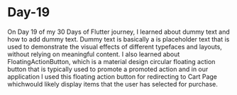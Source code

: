# Day-19

On Day 19 of my 30 Days of Flutter journey, I learned about dummy text and how to add dummy text. Dummy text is basically a is placeholder text 
that is used to demonstrate the visual effects of different typefaces and layouts, without relying on meaningful content. I also learned about 
FloatingActionButton, which is a material design circular floating action button that is typically used to promote a promoted action and in our application 
I used this floating action button for redirecting to Cart Page whichwould likely display items that the user has selected for purchase.
